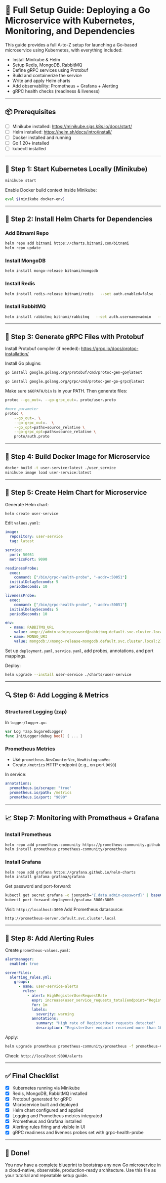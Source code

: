 # 🚀 Full Setup Guide: Deploying a Go Microservice with Kubernetes, Monitoring, and Dependencies

This guide provides a full A-to-Z setup for launching a Go-based microservice using Kubernetes, with everything included:
- Install Minikube & Helm
- Setup Redis, MongoDB, RabbitMQ
- Define gRPC services using Protobuf
- Build and containerize the service
- Write and apply Helm charts
- Add observability: Prometheus + Grafana + Alerting
- gRPC health checks (readiness & liveness)

---

## 📦 Prerequisites
- [ ] Minikube installed: https://minikube.sigs.k8s.io/docs/start/
- [ ] Helm installed: https://helm.sh/docs/intro/install/
- [ ] Docker installed and running
- [ ] Go 1.20+ installed
- [ ] kubectl installed

---

## 🧱 Step 1: Start Kubernetes Locally (Minikube)
```bash
minikube start
```
Enable Docker build context inside Minikube:
```bash
eval $(minikube docker-env)
```

---

## 🧰 Step 2: Install Helm Charts for Dependencies

### Add Bitnami Repo
```bash
helm repo add bitnami https://charts.bitnami.com/bitnami
helm repo update
```

### Install MongoDB
```bash
helm install mongo-release bitnami/mongodb
```

### Install Redis
```bash
helm install redis-release bitnami/redis   --set auth.enabled=false   --set architecture=standalone
```

### Install RabbitMQ
```bash
helm install rabbitmq bitnami/rabbitmq   --set auth.username=admin   --set auth.password=adminpassword   --set auth.erlangCookie=supersecretcookie
```

---

## 📜 Step 3: Generate gRPC Files with Protobuf

Install Protobuf compiler (if needed): https://grpc.io/docs/protoc-installation/

Install Go plugins:
```bash
go install google.golang.org/protobuf/cmd/protoc-gen-go@latest

go install google.golang.org/grpc/cmd/protoc-gen-go-grpc@latest
```

Make sure `$GOPATH/bin` is in your PATH. Then generate files:
```bash
protoc --go_out=. --go-grpc_out=. proto/user.proto

#more parameter
protoc \
    --go_out=. \
    --go-grpc_out=.  \
    --go_opt=paths=source_relative \
    --go-grpc_opt=paths=source_relative \
    proto/auth.proto
```

---

## 🐳 Step 4: Build Docker Image for Microservice

```bash
docker build -t user-service:latest ./user_service
minikube image load user-service:latest
```

---

## 🧱 Step 5: Create Helm Chart for Microservice

Generate Helm chart:
```bash
helm create user-service
```

Edit `values.yaml`:
```yaml
image:
  repository: user-service
  tag: latest

service:
  port: 50051
  metricsPort: 9090

readinessProbe:
  exec:
    command: ["/bin/grpc-health-probe", "-addr=:50051"]
  initialDelaySeconds: 5
  periodSeconds: 10

livenessProbe:
  exec:
    command: ["/bin/grpc-health-probe", "-addr=:50051"]
  initialDelaySeconds: 5
  periodSeconds: 10

env:
  - name: RABBITMQ_URL
    value: amqp://admin:adminpassword@rabbitmq.default.svc.cluster.local:5672/
  - name: MONGO_URI
    value: mongodb://mongo-release-mongodb.default.svc.cluster.local:27017
```

Set up `deployment.yaml`, `service.yaml`, add probes, annotations, and port mappings.

Deploy:
```bash
helm upgrade --install user-service ./charts/user-service
```

---

## 🔍 Step 6: Add Logging & Metrics

### Structured Logging (zap)
In `logger/logger.go`:
```go
var Log *zap.SugaredLogger
func InitLogger(debug bool) { ... }
```

### Prometheus Metrics
- Use `prometheus.NewCounterVec`, `NewHistogramVec`
- Create `/metrics` HTTP endpoint (e.g., on port `9090`)

In service:
```yaml
annotations:
  prometheus.io/scrape: "true"
  prometheus.io/path: /metrics
  prometheus.io/port: "9090"
```

---

## 📈 Step 7: Monitoring with Prometheus + Grafana

### Install Prometheus
```bash
helm repo add prometheus-community https://prometheus-community.github.io/helm-charts
helm install prometheus prometheus-community/prometheus
```

### Install Grafana
```bash
helm repo add grafana https://grafana.github.io/helm-charts
helm install grafana grafana/grafana
```

Get password and port-forward:
```bash
kubectl get secret grafana -o jsonpath="{.data.admin-password}" | base64 --decode
kubectl port-forward deployment/grafana 3000:3000
```
Visit: `http://localhost:3000`
Add Prometheus datasource:
```
http://prometheus-server.default.svc.cluster.local
```

---

## 🚨 Step 8: Add Alerting Rules

Create `prometheus-values.yaml`:
```yaml
alertmanager:
  enabled: true

serverFiles:
  alerting_rules.yml:
    groups:
      - name: user-service-alerts
        rules:
          - alert: HighRegisterUserRequestRate
            expr: increase(user_service_requests_total{endpoint="RegisterUser"}[5m]) > 10
            for: 1m
            labels:
              severity: warning
            annotations:
              summary: "High rate of RegisterUser requests detected"
              description: "RegisterUser endpoint received more than 10 requests in the last 5 minutes."
```

Apply:
```bash
helm upgrade prometheus prometheus-community/prometheus -f prometheus-values.yaml
```

Check: `http://localhost:9090/alerts`

---

## ✅ Final Checklist
- [x] Kubernetes running via Minikube
- [x] Redis, MongoDB, RabbitMQ installed
- [x] Protobuf generated for gRPC
- [x] Microservice built and deployed
- [x] Helm chart configured and applied
- [x] Logging and Prometheus metrics integrated
- [x] Prometheus and Grafana installed
- [x] Alerting rules firing and visible in UI
- [x] gRPC readiness and liveness probes set with grpc-health-probe

---

## 🎯 Done!
You now have a complete blueprint to bootstrap any new Go microservice in a cloud-native, observable, production-ready architecture.
Use this file as your tutorial and repeatable setup guide.
